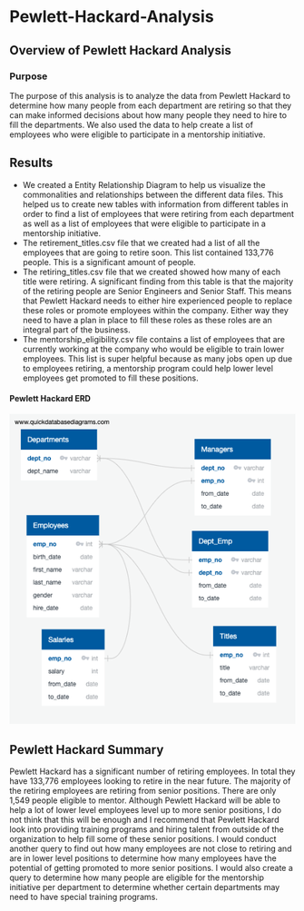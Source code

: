 # Pewlett-Hackard-Analysis

## Overview of Pewlett Hackard Analysis

### Purpose
The purpose of this analysis is to analyze the data from Pewlett Hackard to determine how many people from each department are retiring so that they can make informed decisions about how many people they need to hire to fill the departments. We also used the data to help create a list of employees who were eligible to participate in a mentorship initiative.

## Results
* We created a Entity Relationship Diagram to help us visualize the commonalities and relationships between the different data files. This helped us to create new tables with information from different tables in order to find a list of employees that were retiring from each department as well as a list of employees that were eligible to participate in a mentorship initiative. 
* The retirement_titles.csv file that we created had a list of all the employees that are going to retire soon. This list contained 133,776 people. This is a significant amount of people. 
* The retiring_titles.csv file that we created showed how many of each title were retiring. A significant finding from this table is that the majority of the retiring people are Senior Engineers and Senior Staff. This means that Pewlett Hackard needs to either hire experienced people to replace these roles or promote employees within the company. Either way they need to have a plan in place to fill these roles as these roles are an integral part of the business.
* The mentorship_eligibility.csv file contains a list of employees that are currently working at the company who would be eligible to train lower employees. This list is super helpful because as many jobs open up due to employees retiring, a mentorship program could help lower level employees get promoted to fill these positions.

#### Pewlett Hackard ERD
![Employee_ERD](EmployeeDB.png)


## Pewlett Hackard Summary
Pewlett Hackard has a significant number of retiring employees. In total they have 133,776 employees looking to retire in the near future. The majority of the retiring employees are retiring from senior positions. There are only 1,549 people eligible to mentor. Although Pewlett Hackard will be able to help a lot of lower level employees level up to more senior positions, I do not think that this will be enough and I recommend that Pewlett Hackard look into providing training programs and hiring talent from outside of the organization to help fill some of these senior positions. I would conduct another query to find out how many employees are not close to retiring and are in lower level positions to determine how many employees have the potential of getting promoted to more senior positions. I would also create a query to determine how many people are eligible for the mentorship initiative per department to determine whether certain departments may need to have special training programs. 
